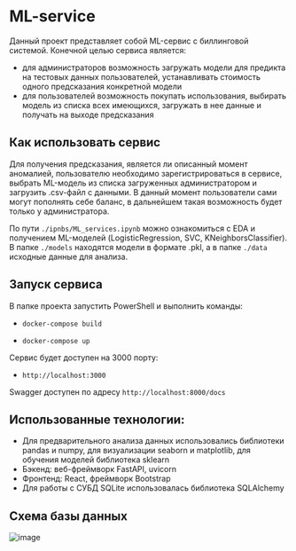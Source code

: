 # ML-service
Данный проект представляет собой ML-сервис с биллинговой системой. Конечной целью сервиса является:
- для администраторов возможность загружать модели для предикта на тестовых данных пользователей, устанавливать стоимость одного предсказания конкретной модели
- для пользователей возможность покупать использования, выбирать модель из списка всех имеющихся, загружать в нее данные и получать на выходе предсказания

## Как использовать сервис
Для получения предсказания, является ли описанный момент аномалией, пользователю необходимо зарегистрироваться в сервисе, выбрать ML-модель из списка загруженных администратором и загрузить .csv-файл с данными.
В данный момент пользователи сами могут пополнять себе баланс, в дальнейшем такая возможность будет только у администратора.

По пути 
`
./ipnbs/ML_services.ipynb
`
можно ознакомиться с EDA и получением ML-моделей (LogisticRegression, SVC, KNeighborsClassifier).
В папке 
`
./models
`
находятся модели в формате .pkl, а в папке
`
./data
`
исходные данные для анализа.

## Запуск сервиса
В папке проекта запустить PowerShell и выполнить команды:
- `
docker-compose build
`
 
- `
docker-compose up
`

Сервис будет доступен на 3000 порту:
- `
http://localhost:3000
`

Swagger доступен по адресу
`
http://localhost:8000/docs
`


## Использованные технологии:
- Для предварительного анализа данных использовались библиотеки pandas и numpy, для визуализации seaborn и matplotlib, для обучения моделей библиотека sklearn
- Бэкенд: веб-фреймворк FastAPI, uvicorn
- Фронтенд: React, фреймворк Bootstrap
- Для работы с СУБД SQLite использовалась библиотека SQLAlchemy

## Схема базы данных
![image](https://github.com/Etwaswie/ML-service/assets/48685561/f5436990-fc69-4fa2-8e7e-57dd92d12be0)
